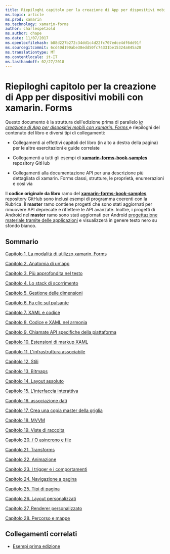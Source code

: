 ```yaml
---
title: Riepiloghi capitolo per la creazione di App per dispositivi mobili con xamarin. Forms
ms.topic: article
ms.prod: xamarin
ms.technology: xamarin-forms
author: charlespetzold
ms.author: chape
ms.date: 11/07/2017
ms.openlocfilehash: b88d227b272c34dd1c4d22fc707edce4df6dd91f
ms.sourcegitcommit: 6cd40d190abe38edd50fc74331be15324a845a28
ms.translationtype: MT
ms.contentlocale: it-IT
ms.lasthandoff: 02/27/2018
---
```

# <a name="chapter-summaries-for-creating-mobile-apps-with-xamarinforms"></a>Riepiloghi capitolo per la creazione di App per dispositivi mobili con xamarin. Forms

Questo documento è la struttura dell'edizione prima di parallelo [ *la creazione di App per dispositivi mobili con xamarin. Forms* ](~/xamarin-forms/creating-mobile-apps-xamarin-forms/index.md) e riepiloghi del contenuto del libro e diversi tipi di collegamenti:

- Collegamenti ai effettivi capitoli del libro (in alto a destra della pagina) per le altre esercitazioni e guide correlate

- Collegamenti a tutti gli esempi di [ **xamarin-forms-book-samples** ](https://github.com/xamarin/xamarin-forms-book-samples) repository GitHub

- Collegamenti alla documentazione API per una descrizione più dettagliata di xamarin. Forms classi, strutture, le proprietà, enumerazioni e così via

Il **codice originale da libro** ramo del [ **xamarin-forms-book-samples** ](https://github.com/xamarin/xamarin-forms-book-samples) repository GitHub sono inclusi esempi di programma coerenti con la Rubrica. Il **master** ramo contiene progetti che sono stati aggiornati per rimuovere API deprecate e riflettere le API avanzate. Inoltre, i progetti di Android nel **master** ramo sono stati aggiornati per Android [progettazione materiale tramite delle applicazioni](~/xamarin-forms/platform/android/index.md) e visualizzerà in genere testo nero su sfondo bianco.

## <a name="contents"></a>Sommario

[Capitolo 1. La modalità di utilizzo xamarin. Forms](chapter01.md)

[Capitolo 2. Anatomia di un'app](chapter02.md)

[Capitolo 3. Più approfondita nel testo](chapter03.md)

[Capitolo 4. Lo stack di scorrimento](chapter04.md)

[Capitolo 5. Gestione delle dimensioni](chapter05.md)

[Capitolo 6. Fa clic sul pulsante](chapter06.md)

[Capitolo 7. XAML e codice](chapter07.md)

[Capitolo 8. Codice e XAML nel armonia](chapter08.md)

[Capitolo 9. Chiamate API specifiche della piattaforma](chapter09.md)

[Capitolo 10. Estensioni di markup XAML](chapter10.md)

[Capitolo 11. L'infrastruttura associabile](chapter11.md)

[Capitolo 12. Stili](chapter12.md)

[Capitolo 13. Bitmaps](chapter13.md)

[Capitolo 14. Layout assoluto](chapter14.md)

[Capitolo 15. L'interfaccia interattiva](chapter15.md)

[Capitolo 16. associazione dati](chapter16.md)

[Capitolo 17. Crea una copia master della griglia](chapter17.md)

[Capitolo 18. MVVM](chapter18.md)

[Capitolo 19. Viste di raccolta](chapter19.md)

[Capitolo 20. / O asincrono e file](chapter20.md)

[Capitolo 21. Transforms](chapter21.md)

[Capitolo 22. Animazione](chapter22.md)

[Capitolo 23. I trigger e i comportamenti](chapter23.md)

[Capitolo 24. Navigazione a pagina](chapter24.md)

[Capitolo 25. Tipi di pagina](chapter25.md)

[Capitolo 26. Layout personalizzati](chapter26.md)

[Capitolo 27. Renderer personalizzato](chapter27.md)

[Capitolo 28. Percorso e mappe](chapter28.md)



## <a name="related-links"></a>Collegamenti correlati

- [Esempi prima edizione](https://github.com/xamarin/xamarin-forms-book-samples)
